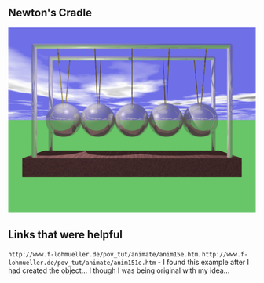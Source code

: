 ## Newton's Cradle

![Newton's Cradle](Newtons-Cradle.png)

## Links that were helpful

`http://www.f-lohmueller.de/pov_tut/animate/anim15e.htm`. 
`http://www.f-lohmueller.de/pov_tut/animate/anim151e.htm` - I found this example after I had created the object... I though I was being original with my idea...